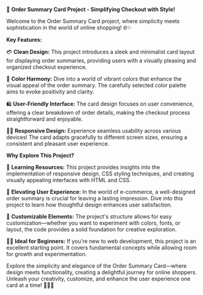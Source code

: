 🛒 **Order Summary Card Project - Simplifying Checkout with Style!**

Welcome to the Order Summary Card project, where simplicity meets sophistication in the world of online shopping! 🌐✨

**Key Features:**

💳 **Clean Design:** This project introduces a sleek and minimalist card layout for displaying order summaries, providing users with a visually pleasing and organized checkout experience.

🌈 **Color Harmony:** Dive into a world of vibrant colors that enhance the visual appeal of the order summary. The carefully selected color palette aims to evoke positivity and clarity.

🛍️ **User-Friendly Interface:** The card design focuses on user convenience, offering a clear breakdown of order details, making the checkout process straightforward and enjoyable.

👩‍💻 **Responsive Design:** Experience seamless usability across various devices! The card adapts gracefully to different screen sizes, ensuring a consistent and pleasant user experience.

**Why Explore This Project?**

🧰 **Learning Resources:** This project provides insights into the implementation of responsive design, CSS styling techniques, and creating visually appealing interfaces with HTML and CSS.

🚀 **Elevating User Experience:** In the world of e-commerce, a well-designed order summary is crucial for leaving a lasting impression. Dive into this project to learn how thoughtful design enhances user satisfaction.

🎨 **Customizable Elements:** The project's structure allows for easy customization—whether you want to experiment with colors, fonts, or layout, the code provides a solid foundation for creative exploration.

👩‍💼 **Ideal for Beginners:** If you're new to web development, this project is an excellent starting point. It covers fundamental concepts while allowing room for growth and experimentation.

Explore the simplicity and elegance of the Order Summary Card—where design meets functionality, creating a delightful journey for online shoppers. Unleash your creativity, customize, and enhance the user experience one card at a time! 🌟🛒✨
